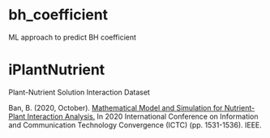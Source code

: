 # bh_coefficient
ML approach to predict BH coefficient

# iPlantNutrient
Plant-Nutrient Solution Interaction Dataset

Ban, B. (2020, October). [Mathematical Model and Simulation for Nutrient-Plant Interaction Analysis.](https://www.preprints.org/manuscript/201909.0219/v2) In 2020 International Conference on Information and Communication Technology Convergence (ICTC) (pp. 1531-1536). IEEE.
